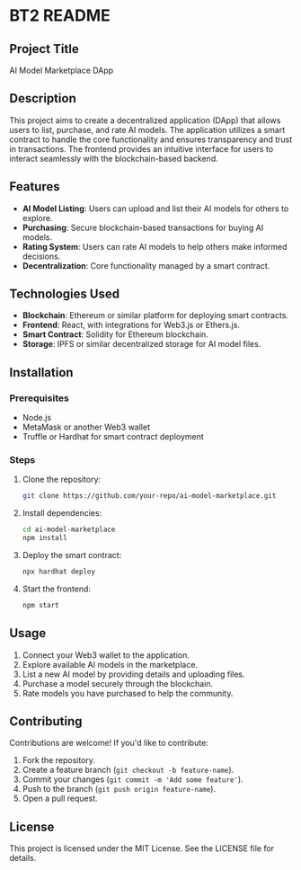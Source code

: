 # BT2 README

## Project Title
AI Model Marketplace DApp

## Description
This project aims to create a decentralized application (DApp) that allows users to list, purchase, and rate AI models. The application utilizes a smart contract to handle the core functionality and ensures transparency and trust in transactions. The frontend provides an intuitive interface for users to interact seamlessly with the blockchain-based backend.

## Features
- **AI Model Listing**: Users can upload and list their AI models for others to explore.
- **Purchasing**: Secure blockchain-based transactions for buying AI models.
- **Rating System**: Users can rate AI models to help others make informed decisions.
- **Decentralization**: Core functionality managed by a smart contract.

## Technologies Used
- **Blockchain**: Ethereum or similar platform for deploying smart contracts.
- **Frontend**: React, with integrations for Web3.js or Ethers.js.
- **Smart Contract**: Solidity for Ethereum blockchain.
- **Storage**: IPFS or similar decentralized storage for AI model files.

## Installation
### Prerequisites
- Node.js
- MetaMask or another Web3 wallet
- Truffle or Hardhat for smart contract deployment

### Steps
1. Clone the repository:
   ```bash
   git clone https://github.com/your-repo/ai-model-marketplace.git
   ```
2. Install dependencies:
   ```bash
   cd ai-model-marketplace
   npm install
   ```
3. Deploy the smart contract:
   ```bash
   npx hardhat deploy
   ```
4. Start the frontend:
   ```bash
   npm start
   ```

## Usage
1. Connect your Web3 wallet to the application.
2. Explore available AI models in the marketplace.
3. List a new AI model by providing details and uploading files.
4. Purchase a model securely through the blockchain.
5. Rate models you have purchased to help the community.

## Contributing
Contributions are welcome! If you'd like to contribute:
1. Fork the repository.
2. Create a feature branch (`git checkout -b feature-name`).
3. Commit your changes (`git commit -m 'Add some feature'`).
4. Push to the branch (`git push origin feature-name`).
5. Open a pull request.

## License
This project is licensed under the MIT License. See the LICENSE file for details.

